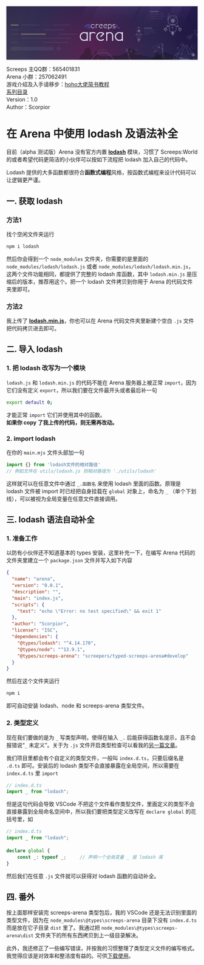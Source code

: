 <img align="middle" src="../imgs/arena_title.png">
  
Screeps 主QQ群：565401831  
Arena 小群：257062491  
游戏介绍及入手请移步：[hoho大佬简书教程](https://www.jianshu.com/p/5431cb7f42d3)  
[系列目录](https://zhuanlan.zhihu.com/p/104412058)  
Version：1.0  
Author：Scorpior   

# 在 Arena 中使用 lodash 及语法补全
目前（alpha 测试版）Arena 没有官方内置 **[lodash](https://www.lodashjs.com/)** 模块，习惯了 Screeps:World 的或者希望代码更简洁的小伙伴可以按如下流程把 lodash 加入自己的代码中。

Lodash 提供的大多函数都很符合**函数式编程**风格，按函数式编程来设计代码可以让逻辑更严谨。

## 一. 获取 lodash
### 方法1 
找个空闲文件夹运行
```bash
npm i lodash
```
然后你会得到一个 `node_modules` 文件夹，你需要的是里面的 `node_modules/lodash/lodash.js` 或者 `node_modules/lodash/lodash.min.js`，这两个文件功能相同，都提供了完整的 lodash 库函数，其中 `lodash.min.js` 是压缩后的版本，推荐用这个。把一个 lodash 文件拷贝到你用于 Arena 的代码文件夹里即可。
### 方法2
我上传了 **[lodash.min.js](../../src/lodash.js)**，你也可以在 Arena 代码文件夹里新建个空白 `.js` 文件把代码拷贝进去即可。

## 二. 导入 lodash
### 1. 把 lodash 改写为一个模块
`lodash.js` 和 `lodash.min.js` 的代码不能在 Arena 服务器上被正常 `import`，因为它们没有定义 `export`，所以我们要在文件最开头或者最后补一句
```bash
export default 0;
```
才能正常 `import` 它们并使用其中的函数。  
**如果你 copy 了我上传的代码，则无需再改动。**
### 2. import lodash
在你的 `main.mjs` 文件头部加一句
```javascript
import {} from 'lodash文件的相对路径'
// 例如文件在 utils/lodash.js 则相对路径为 './utils/lodash'
```
这样就可以在任意文件中通过 `_.函数名` 来使用 lodash 里面的函数。原理是 lodash 文件被 import 时已经把自身挂载在 `global` 对象上，命名为 `_` （单个下划线），可以被视为全局变量在任意文件直接调用。
## 三. lodash 语法自动补全
### 1. 准备工作
以防有小伙伴还不知道基本的 types 安装，这里补充一下，在编写 Arena 代码的文件夹里建立一个 `package.json` 文件并写入如下内容
```json
{
  "name": "arena",
  "version": "0.0.1",
  "description": "",
  "main": "index.js",
  "scripts": {
    "test": "echo \"Error: no test specified\" && exit 1"
  },
  "author": "Scorpior",
  "license": "ISC",
  "dependencies": {
    "@types/lodash": "^4.14.170",
    "@types/node": "^13.9.1",
    "@types/screeps-arena": "screepers/typed-screeps-arena#develop"
  }
}
```
然后在这个文件夹运行
```bash
npm i
```
即可自动安装 lodash、node 和 screeps-arena 类型文件。

### 2. 类型定义
现在我们要做的是为 `_` 写类型声明，使得在输入 `_.` 后能获得函数名提示，且不会报错说“`_` 未定义”。关于为 `.js` 文件开启类型检查可以看我的[另一篇文章](../JS类型补全.md)。

我们项目里都会有个自定义的类型文件，一般叫 `index.d.ts`，只要后缀名是 `.d.ts` 即可。安装后的 lodash 类型不会直接暴露在全局空间，所以需要在 `index.d.ts` 里 `import`
```typescript
// index.d.ts
import _ from "lodash";
```
但是这句代码会导致 VSCode 不把这个文件看作类型文件，里面定义的类型不会直接暴露到全局命名空间中，所以我们要把类型定义改写在 `declare global` 的花括号里，如
```typescript
// index.d.ts
import _ from "lodash";

declare global {
    const _: typeof _;     // 声明一个全局变量 _ 是 lodash 库
}
```
然后我们在任意 `.js` 文件就可以获得对 lodash 函数的自动补全。

## 四. 番外
按上面那样安装完 screeps-arena 类型包后，我的 VSCode 还是无法识别里面的类型文件，因为在 `node_modules\@types\screeps-arena` 目录下没有 `index.d.ts` 而是放在它子目录 `dist` 里了。我通过把 `node_modules\@types\screeps-arena\dist` 文件夹下的所有东西拷贝到上一级目录解决。

此外，我还修正了一些编写错误，并按我的习惯整理了类型定义文件的编写格式。我觉得应该是对效率和整洁度有益的。可供[下载使用](../../src/@types)。